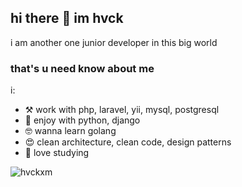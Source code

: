 ## hi there 👋 im hvck
i am another one junior developer in this big world

<!--
**hvckxm/hvckxm** is a ✨ _special_ ✨ repository because its `README.md` (this file) appears on your GitHub profile.

Here are some ideas to get you started:

- 🔭 I’m currently working on ...
- 🌱 I’m currently learning ...
- 👯 I’m looking to collaborate on ...
- 🤔 I’m looking for help with ...
- 💬 Ask me about ...
- 📫 How to reach me: ...
- 😄 Pronouns: ...
- ⚡ Fun fact: ...
-->
### that's u need know about me
i:
- ⚒   work with php, laravel, yii, mysql, postgresql
- 🌚  enjoy with python, django
- 🤓  wanna learn golang
- 😍  clean architecture, clean code, design patterns
- 🥰  love studying


![hvckxm](https://github-readme-stats.vercel.app/api/top-langs/?username=hvckxm&layout=compact&theme=dark)







